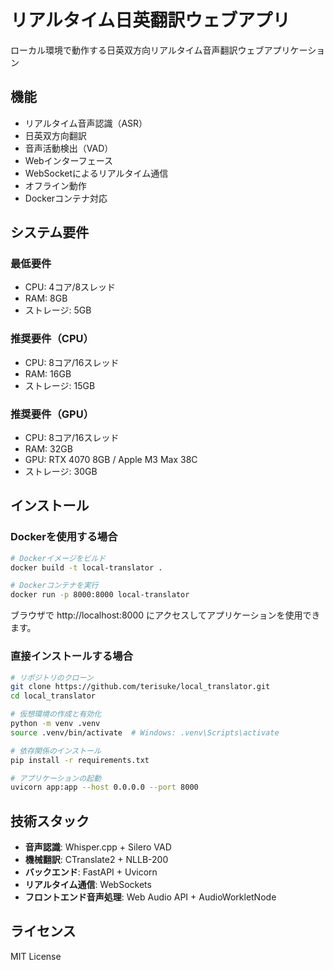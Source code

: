 # リアルタイム日英翻訳ウェブアプリ

ローカル環境で動作する日英双方向リアルタイム音声翻訳ウェブアプリケーション

## 機能

- リアルタイム音声認識（ASR）
- 日英双方向翻訳
- 音声活動検出（VAD）
- Webインターフェース
- WebSocketによるリアルタイム通信
- オフライン動作
- Dockerコンテナ対応

## システム要件

### 最低要件
- CPU: 4コア/8スレッド
- RAM: 8GB
- ストレージ: 5GB

### 推奨要件（CPU）
- CPU: 8コア/16スレッド
- RAM: 16GB
- ストレージ: 15GB

### 推奨要件（GPU）
- CPU: 8コア/16スレッド
- RAM: 32GB
- GPU: RTX 4070 8GB / Apple M3 Max 38C
- ストレージ: 30GB

## インストール

### Dockerを使用する場合

```bash
# Dockerイメージをビルド
docker build -t local-translator .

# Dockerコンテナを実行
docker run -p 8000:8000 local-translator
```

ブラウザで http://localhost:8000 にアクセスしてアプリケーションを使用できます。

### 直接インストールする場合

```bash
# リポジトリのクローン
git clone https://github.com/terisuke/local_translator.git
cd local_translator

# 仮想環境の作成と有効化
python -m venv .venv
source .venv/bin/activate  # Windows: .venv\Scripts\activate

# 依存関係のインストール
pip install -r requirements.txt

# アプリケーションの起動
uvicorn app:app --host 0.0.0.0 --port 8000
```

## 技術スタック

- **音声認識**: Whisper.cpp + Silero VAD
- **機械翻訳**: CTranslate2 + NLLB-200
- **バックエンド**: FastAPI + Uvicorn
- **リアルタイム通信**: WebSockets
- **フロントエンド音声処理**: Web Audio API + AudioWorkletNode

## ライセンス

MIT License    